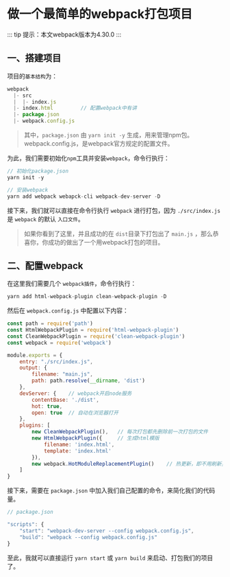 # 做一个最简单的webpack打包项目

::: tip 
提示：本文webpack版本为4.30.0
:::

## 一、搭建项目

项目的`基本结构`为：

```js
webpack
  |- src
  |  |- index.js
  |- index.html         // 配置webpack中有讲
  |- package.json
  |- webpack.config.js
```

> 其中，`package.json` 由 `yarn init -y` 生成，用来管理npm包。\
webpack.config.js，是webpack官方规定的配置文件。

为此，我们需要初始化`npm`工具并安装`webpack`，命令行执行：

```js
// 初始化package.json
yarn init -y

// 安装webpack
yarn add webpack webapck-cli webpack-dev-server -D
```

接下来，我们就可以直接在命令行执行 `webpack` 进行打包，因为 `./src/index.js` 是 `webpack` 的默认 `入口文件`。

> 如果你看到了这里，并且成功的在 `dist`目录下打包出了 `main.js` ，那么恭喜你，你成功的做出了一个用webpack打包的项目。

## 二、配置webpack

在这里我们需要几个 `webpack插件`，命令行执行：

```js
yarn add html-webpack-plugin clean-webpack-plugin -D
```

然后在 `webpack.config.js` 中配置以下内容：

```js
const path = require('path')
const HtmlWebpackPlugin = require('html-webpack-plugin')
const CleanWebpackPlugin = require('clean-webpack-plugin')
const webpack = require('webpack')

module.exports = {
    entry: "./src/index.js",
    output: {
        filename: "main.js",
        path: path.resolve(__dirname, 'dist')
    },
    devServer: {    // webpack开启node服务
        contentBase: './dist',
        hot: true,
        open: true  // 自动在浏览器打开
    },
    plugins: [
        new CleanWebpackPlugin(),   // 每次打包都先删除前一次打包的文件
        new HtmlWebpackPlugin({     // 生成html模版
            filename: 'index.html',
            template: 'index.html'
        }),
        new webpack.HotModuleReplacementPlugin()    // 热更新，即不用刷新页面就可以更新数据
    ]
}
```

接下来，需要在 `package.json` 中加入我们自己配置的命令，来简化我们的代码量。

```js
// package.json

"scripts": {
    "start": "webpack-dev-server --config webpack.config.js",
    "build": "webpack --config webpack.config.js"
}
```

至此，我就可以直接运行 `yarn start` 或 `yarn build` 来启动、打包我们的项目了。






